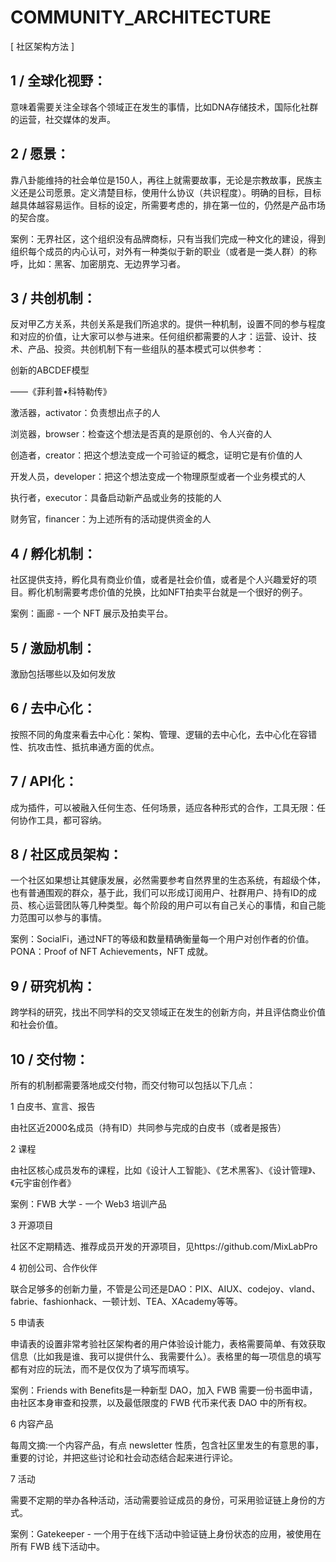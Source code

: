 # COMMUNITY_ARCHITECTURE
[ 社区架构方法 ]



## 1 / 全球化视野：

意味着需要关注全球各个领域正在发生的事情，比如DNA存储技术，国际化社群的运营，社交媒体的发声。



## 2 / 愿景：
靠八卦能维持的社会单位是150人，再往上就需要故事，无论是宗教故事，民族主义还是公司愿景。定义清楚目标，使用什么协议（共识程度）。明确的目标，目标越具体越容易运作。目标的设定，所需要考虑的，排在第一位的，仍然是产品市场的契合度。

案例：无界社区，这个组织没有品牌商标，只有当我们完成一种文化的建设，得到组织每个成员的内心认可，对外有一种类似于新的职业（或者是一类人群）的称呼，比如：黑客、加密朋克、无边界学习者。



## 3 / 共创机制：

反对甲乙方关系，共创关系是我们所追求的。提供一种机制，设置不同的参与程度和对应的价值，让大家可以参与进来。任何组织都需要的人才：运营、设计、技术、产品、投资。共创机制下有一些组队的基本模式可以供参考：



创新的ABCDEF模型

——《菲利普•科特勒传》

激活器，activator：负责想出点子的人

浏览器，browser：检查这个想法是否真的是原创的、令人兴奋的人

创造者，creator：把这个想法变成一个可验证的概念，证明它是有价值的人

开发人员，developer：把这个想法变成一个物理原型或者一个业务模式的人

执行者，executor：具备启动新产品或业务的技能的人

财务官，financer：为上述所有的活动提供资金的人





## 4 / 孵化机制：

社区提供支持，孵化具有商业价值，或者是社会价值，或者是个人兴趣爱好的项目。孵化机制需要考虑价值的兑换，比如NFT拍卖平台就是一个很好的例子。

案例：画廊 - 一个 NFT 展示及拍卖平台。

## 5 / 激励机制：

激励包括哪些以及如何发放


## 6 / 去中心化：

按照不同的角度来看去中心化：架构、管理、逻辑的去中心化，去中心化在容错性、抗攻击性、抵抗串通方面的优点。


## 7 / API化：

成为插件，可以被融入任何生态、任何场景，适应各种形式的合作，工具无限：任何协作工具，都可容纳。



## 8 / 社区成员架构：

一个社区如果想让其健康发展，必然需要参考自然界里的生态系统，有超级个体，也有普通围观的群众，基于此，我们可以形成订阅用户、社群用户、持有ID的成员、核心运营团队等几种类型。每个阶段的用户可以有自己关心的事情，和自己能力范围可以参与的事情。

案例：SocialFi，通过NFT的等级和数量精确衡量每一个用户对创作者的价值。PONA：Proof of NFT Achievements，NFT 成就。


## 9 / 研究机构：

跨学科的研究，找出不同学科的交叉领域正在发生的创新方向，并且评估商业价值和社会价值。



## 10 / 交付物：

所有的机制都需要落地成交付物，而交付物可以包括以下几点：



1 白皮书、宣言、报告

由社区近2000名成员（持有ID）共同参与完成的白皮书（或者是报告）



2 课程

由社区核心成员发布的课程，比如《设计人工智能》、《艺术黑客》、《设计管理》、《元宇宙创作者》

案例：FWB 大学 - 一个 Web3 培训产品


3 开源项目

社区不定期精选、推荐成员开发的开源项目，见https://github.com/MixLabPro



4 初创公司、合作伙伴

联合足够多的创新力量，不管是公司还是DAO：PIX、AIUX、codejoy、vland、fabrie、fashionhack、一顿计划、TEA、XAcademy等等。



5 申请表

申请表的设置非常考验社区架构者的用户体验设计能力，表格需要简单、有效获取信息（比如我是谁、我可以提供什么、我需要什么）。表格里的每一项信息的填写都有对应的玩法，而不是仅仅为了填写而填写。

案例：Friends with Benefits是一种新型 DAO，加入 FWB 需要一份书面申请，由社区本身审查和投票，以及最低限度的 FWB 代币来代表 DAO 中的所有权。


6 内容产品

每周文摘:一个内容产品，有点 newsletter 性质，包含社区里发生的有意思的事，重要的讨论，并把这些讨论和社会动态结合起来进行评论。


7 活动

需要不定期的举办各种活动，活动需要验证成员的身份，可采用验证链上身份的方式。

案例：Gatekeeper - 一个用于在线下活动中验证链上身份状态的应用，被使用在所有 FWB 线下活动中。

